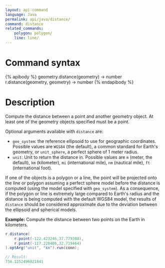 ```yaml
---
layout: api-command
language: Java
permalink: api/java/distance/
command: distance
related_commands:
    polygon: polygon/
    line: line/
---
```

# Command syntax #

{% apibody %}
geometry.distance(geometry) &rarr; number
r.distance(geometry, geometry) &rarr; number
{% endapibody %}

# Description #

Compute the distance between a point and another geometry object. At least one of the geometry objects specified must be a point.

Optional arguments available with `distance` are:

* `geo_system`: the reference ellipsoid to use for geographic coordinates. Possible values are `WGS84` (the default), a common standard for Earth's geometry, or `unit_sphere`, a perfect sphere of 1 meter radius.
* `unit`: Unit to return the distance in. Possible values are `m` (meter, the default), `km` (kilometer), `mi` (international mile), `nm` (nautical mile), `ft` (international foot).

If one of the objects is a polygon or a line, the point will be projected onto the line or polygon assuming a perfect sphere model before the distance is computed (using the model specified with `geo_system`). As a consequence, if the polygon or line is extremely large compared to Earth's radius and the distance is being computed with the default WGS84 model, the results of `distance` should be considered approximate due to the deviation between the ellipsoid and spherical models.


__Example:__ Compute the distance between two points on the Earth in kilometers.

```java
r.distance(
    r.point(-122.423246,37.779388),
    r.point(-117.220406,32.719464)
).optArg("unit", "km").run(conn);

// Result:
734.1252496021841
```
